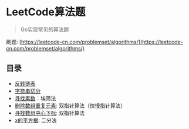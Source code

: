 # LeetCode算法题
> Go实现常见的算法题

刷题: [https://leetcode-cn.com/problemset/algorithms/](https://leetcode-cn.com/problemset/algorithms/)

## 目录
- [反转链表](1)
- [字符串切分](2)
- [寻找素数](3)：埃筛法
- [删除数组重复元素](4): 双指针算法（快慢指针算法）
- [寻找数组中心下标](5): 双指针算法
- [x的平方根](6): 二分法